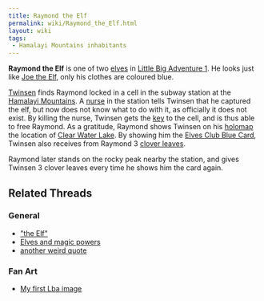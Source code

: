 ```yaml
---
title: Raymond the Elf
permalink: wiki/Raymond_the_Elf.html
layout: wiki
tags:
 - Hamalayi Mountains inhabitants
---
```


**Raymond the Elf** is one of two [elves](elf "wikilink") in [Little Big
Adventure 1](Little_Big_Adventure_1 "wikilink"). He looks just like [Joe
the Elf](Joe_the_Elf "wikilink"), only his clothes are coloured blue.

[Twinsen](Twinsen "wikilink") finds Raymond locked in a cell in the
subway station at the [Hamalayi
Mountains](Hamalayi_Mountains "wikilink"). A [nurse](nurse "wikilink")
in the station tells Twinsen that he captured the elf, but now does not
know what to do with it, as officially it does not exist. By killing the
nurse, Twinsen gets the [key](key "wikilink") to the cell, and is thus
able to free Raymond. As a gratitude, Raymond shows Twinsen on his
[holomap](holomap "wikilink") the location of [Clear Water
Lake](Clear_Water_Lake "wikilink"). By showing him the [Elves Club Blue
Card](Elves_Club_Blue_Card "wikilink"), Twinsen also receives from
Raymond 3 [clover leaves](clover_leaves "wikilink").

Raymond later stands on the rocky peak nearby the station, and gives
Twinsen 3 clover leaves every time he shows him the card again.

## Related Threads

### General

- ["the Elf"](https://forum.magicball.net/showthread.php?t=7689)
- [Elves and magic
  powers](https://forum.magicball.net/showthread.php?t=6418)
- [another weird
  quote](https://forum.magicball.net/showthread.php?t=6295)

### Fan Art

- [My first Lba
  image](https://forum.magicball.net/showthread.php?t=3150)
